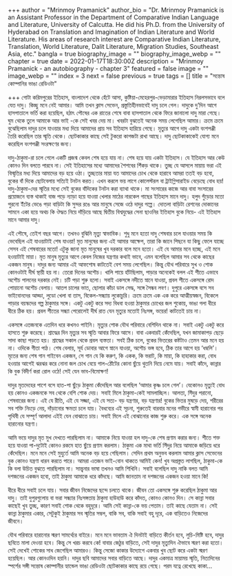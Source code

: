 +++
author = "Mrinmoy Pramanick"
author_bio = "Dr. Mrinmoy Pramanick is an Assistant Professor in the Department of Comparative Indian Language and Literature, University of Calcutta. He did his Ph.D. from the University of Hyderabad on Translation and Imagination of Indian Literature and World Literature.  His areas of research interest are Comparative Indian Literature, Translation, World Literature, Dalit Literature, Migration Studies, Southeast Asia, etc."
bangla = true
biography_image = ""
biography_image_webp = ""
chapter = true
date = 2022-01-17T18:30:00Z
description = "Mrinmoy Pramanick - an autobiography - chapter 3"
featured = false
image = ""
image_webp = ""
index = 3
next = false
previous = true
tags = []
title = "সন্তোষ কোম্পানির ভাঙা রেডিওটা"

+++
গোটা করিমপুরের ইতিহাস, বাংলাদেশ থেকে হেঁটে আসা, কুষ্টিয়া-মেহেরপুর-ভেড়ামারার ইতিহাস নিরলসভাবে বলে যেত দাদু। কিচ্ছু মনে নেই আমার। আমি তখন ক্লাস সেভেন, প্রস্তুতিহীনভাবেই দাদু চলে গেল। দাদুকে দু’দিন আগে হাসপাতালে ভর্তি করা হয়েছিল, হঠাৎ পৌষের এক রাতের শেষে বাবা হাসপাতাল থেকে ফিরে জানালো দাদু মারা গেছে। ঘুম থেকে তুলে আমাকে আর ভাই -কে সেই খবর দেয় মা। খবরটা বুঝতেই অনেক সময় লেগেছিল আমার। ক্রমে ক্রমে বুঝেছিলাম দাদুর চলে যাওয়ার মধ্য দিয়ে আমাদের প্রায় সব ইতিহাস হারিয়ে গেছে। মৃত্যুর আগে দাদু একটা বংশপঞ্জী তৈরি করেছিল তার স্মৃতি থেকে। ছোটকাকার কাছে সেই টুকরো কাগজটা রাখা আছে। দাদু ছোটকাকাকেই যোগ্য মনে করেছিল বংশপঞ্জী সংরক্ষণের জন্য।

দাদু-ঠাকুমা-রা চলে গেলে একটি প্রজন্ম কেবল শেষ হয়ে যায় না। শেষ হয়ে যায় একটা ইতিহাস। যে ইতিহাস আর কেউ কোনও দিন বলতে পারবে না। সেই ইতিহাসের মধ্যে আমাদের শৈশবের শিঁকড় থাকে। তুচ্ছ যে আসলে মায়ায় ভরা এই বিস্মৃতির মধ্য দিয়ে আমাদের বড় হয়ে ওঠা। তুচ্ছতার মায়া যত আমাদের চোখ থেকে হারাবে আমরা ততই বড় হবো, বুকের বাঁ দিকে ছোটবেলায় সত্যিই টনটন করত। এখন করলে ভয় লাগে কোলেস্টরল বা ট্রাইগ্লিসারাইড বেড়েছে বোধ হয়! দাদু-ঠাকুমা-দের স্মৃতির মধ্যে সেই বুকের বাঁদিকের টনটন করা ব্যাথা থাকে। মা সংসারের কাজে আর বাবা সংসারের প্রয়োজনে ব্যস্ত থাকাই বাজ পড়ে ন্যাড়া হয়ে যাওয়া খেলার মাঠের নারকেল গাছের ইতিহাস মানে দাদু। হলুদ গুঁড়োর মতো পুরনো ইঁটের ভেঙে পড়া বাড়িটা কি সুন্দর রঙে আর মানুষে সেজে ওঠে দাদুর গল্পে। দোতলা বাড়িটা রেশনের দোকানের সামনে একা হয়ে অথচ কি ঔদ্ধত নিয়ে দাঁড়িয়ে আছে দ্বিতীয় বিশ্বযুদ্ধের সেনা ছাওনির ইতিহাস বুকে নিয়ে- এই ইতিহাস মানে আমার দাদু।

এই পৌষে, তেইশ বছর আগে। তখনও বুঝিনি মৃত্যু স্বাভাবিক। শুধু মনে হতো দাদু শেষবার চলে যাওয়ার সময় কি ভেবেছিল এই যাওয়াটাই শেষ যাওয়া! মৃত মানুষের জন্য এই আমার আক্ষেপ, তারা কি জানে পিছনে যা কিছু ফেলে যাচ্ছে সেসব এই শেষবারের মতো! এটুকু জানা মৃত মানুষের খুব দরকার বলে মনে হতো। এই যে আমার মনে হচ্ছে, এই মনে হওয়াটাই মায়া। মৃত মানুষ মৃত্যুর আগে কেবল নিজের যন্ত্রণার কথাই ভাবে, এমন বলেছিল আমার সব থেকে কাছের একজন মানুষ। দাদুর জন্য আমার এই আফশোষ কাটতেই বেশ সময় লেগেছিল। কিন্তু যৌথ পরিবারে সুখ ও শোক কোনওটাই দীর্ঘ স্থায়ী হয় না। তেরো দিনের অশৌচ। খালি পায়ে হাঁটছিলাম, পাড়ার অনেকেই বলল এই শীতে এভাবে অশৌচ পালনের দরকার নেই। চটি পড়া শুরু হলো। সবাই একসঙ্গে নদীতে স্নানে যাওয়া, প্রবল শীতে একসঙ্গে রোদ পোয়ানো অশৌচ বেলায়। আতপ চালের ভাত, ছোলার কাঁচা ডাল সেদ্ধ, সঙ্গে সৈন্ধব লবণ। দুপুরে একসঙ্গে বসে সব ভাইবোনদের আড্ডা, লুডো খেলা বা তাস, বিকেল-সন্ধ্যায় লুকোচুরি। ক্রমে ক্রমে এক এক করে আত্মীয়স্বজন, বিকেলে পাড়ার বয়স্কদের গল্প ঠাকুমার সঙ্গে। একটু একটু করে সদ্য বিধবা হওয়া ঠাকুমার চোখের জল শুকোয়, ভাঙা গলা ধীরে ধীরে ঠিক হয়। প্রবল শীতের সন্ধ্যা পেরোলেই দীর্ঘ রাত যেন মৃত্যুর মতোই নিঃসঙ্গ, ভয়ের! কাটতেই চায় না।

একসঙ্গে এতজনকে এতদিন ধরে কখনও পাইনি। মৃত্যুর শোক যৌথ পরিবারে বেশিদিন থাকে না। সবাই একটু একটু করে হাসতে শুরু করেছে। শ্রাদ্ধের দিন মৃত্যুর সব স্মৃতি আবার ফিরে আসে। বাবা একবারই কেঁদেছিল, যখন জামাকাপড় ছেড়ে সাদা কাছা পড়তে হয়। শ্রাদ্ধের সকাল থেকে প্রবল ব্যস্ততা। সবই ঠিক চলে, বুকের ভিতরের কষ্টটাও তেমন আর মনে হয় না। ওদিকে গীতা পাঠ। শেষ বেলায়, সূর্য ডোবার আগে স্নানে যাওয়া, অশৌচ ভঙ্গ হবে, ঠিক তার আগে হয় ‘ধম্বলি’। মৃতের জন্য শেষ গান গাইবেন একজন, সে গান যে কি করুণ, কি একক, কি ভরাট, কি মায়া, কি হাহাকার করা, বোধ হওয়ার আগেই ঝরঝর করে নোনা জল চোখ বেয়ে গাল-ঠোঁটের কোনা ছুঁয়ে থুতনি দিয়ে নেমে যায়। সবাই কাঁদে, কান্নার কি বুক বিদীর্ণ করা রোল ওঠে! সেই যেন ভাব-বিমোক্ষণ!

দাদুর মৃতদেহের পাশে বসে হাত-পা ছুঁড়ে ঠাকুমা কেঁদেছিল আর বলেছিল ‘আমার কৃষ্ণ চলে গেল’। যেকোনও মৃত্যুই বোধ হয় কোনও একজনকে সব থেকে বেশি শোক দেয়। সবাই মিলে ঠাকুমা-কেই সামলাচ্ছিল। আলতা, সিঁদুর পরানো, শেষবারের জন্য। এই যে রীতি, এই যে সজ্জা, এই যে সত্য- বড় যন্ত্রণার, বড় যন্ত্রণার! বুকের ভিতর মুষড়ে দেয়, শরীরের সব শক্তি নিংড়ে নেয়, দাঁড়ানোর ক্ষমতা চলে যায়। বৈধব্যের এই সূচনা, শুরুতেই বারবার মনের গভীরে স্বামী হারানোর পর পৃথিবী যে সম্পূর্ণ আলাদা এইই যেন বোঝাতে চায়। সবাই মিলে এই বোঝানোর কাজ শুরু করে। এক সঙ্গে অনেক হারানোর যন্ত্রণা।

আমি ভয়ে দাদুর মৃত মুখ দেখতে পারছিলাম না। আমাকে নিয়ে যাওয়া হল দাদু-কে শেষ প্রণাম করার জন্য। শীতে শক্ত হয়ে যাওয়া পা-দুটোই কোনও রকমে হাত ছুঁয়ে প্রণাম করলাম। ঠাকুমা এক মাথা ভর্তি সিঁদুর নিয়ে আমাকে জড়িয়ে ধরে কেঁদেছিল। মনে মনে সেই মুহুর্তে আমি অনেক বড় হয়ে গেছিলাম। সেদিন প্রথম অনুভব করলাম আমার ক্লাস সেভেনের বুক কোনও যন্ত্রণা ধারন করতে পারে। আমরা এতজন ভাই-বোন থাকতে আমিই কেন! খুব অপ্রস্তুত লাগছিল, ঠাকুমা-কে কি বলা উচিত বুঝতে পারছিলাম না। সান্ত্বনার ভাষা তখনও আমি শিখিনি। সবাই বলেছিল দাদু নাকি বলত আমি দশজনের একজন হবো, তাই ঠাকুমা আমাকে ধরে কাঁদছে। আমি জানতাম না দশজনের একজন হওয়া মানে কি!

ধীরে ধীরে সবাই চলে যায়। সবার জীবন নিজেদের ছন্দে চলতে থাকে। জীবন তো একসঙ্গে শুরু করেছিল ঠাকুমা আর দাদু। তাই দুপুরগুলোয় বা ভরা সন্ধ্যার নিঃসঙ্গতায় ঠাকুমা হাউহাউ করে কাঁদত, কোনও কোনও দিন। সে কান্না সবার কাছেই খুব তুচ্ছ, কারণ সবাই শোক থেকে বহুদূরে। আমি সেই কান্না-কে ভয় পেতাম। তাই কাছে যেতাম না। সেই কান্না ঠাকুমার একার, সেটুকুই ঠাকুমার সব স্মৃতির সম্বল, বাকি সব, বাকি সবাই বহু দূরে, এক বাড়িতেও নিজেদের জীবনে।

যৌথ পরিবারে হারানোর স্মরণ সামর্থ্যের বাইরে। মনে মনে ভাবতাম ঐ দিনটাই বাড়িতে কীর্তন হবে, লুচি-মিষ্টি হবে, দাদুর ছবিতে মালা দেওয়া হবে। কিন্তু সে খরচ করবে কে! বাবার জেঠুর বাড়িতে, সেই দাদুর মৃত্যুদিন ঐভাবে স্মরণ করা হতো। সেই দেখেই শোকের সাধ জেগেছিল আমারও। কিন্তু সেজো কাকার উদ্যোগে একবার খুব ছোট করে একটা স্মরণ হয়েছিল। আর কোনওদিন হয়নি। দাদুর ছবি আমাদের সবার বাড়িতে আছে। দাদুর একমাত্র মায়াময় স্মৃতি, নিত্যদিনের স্পর্শের সঙ্গী সন্তোষ কোম্পানীর হ্যান্ডেল ভাঙা রেডিওটা ছোটকাকার কাছে রয়ে গেছে। পরম যত্নে রেখেছে কাকা...